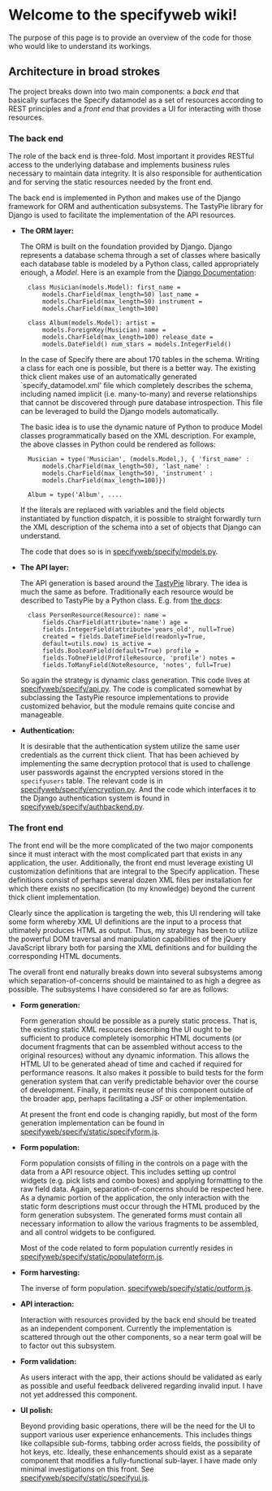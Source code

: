 # Welcome to the specifyweb wiki!

The purpose of this page is to provide an overview of the code for
those who would like to understand its workings.

## Architecture in broad strokes

The project breaks down into two main components: a _back end_ that
basically surfaces the Specify datamodel as a set of resources
according to REST principles and a _front end_ that provides a UI for
interacting with those resources.

### The back end

The role of the back end is three-fold. Most important it provides
RESTful access to the underlying database and implements business
rules necessary to maintain data integrity. It is also responsible for
authentication and for serving the static resources needed by the
front end.

The back end is implemented in Python and makes use of the Django
framework for ORM and authentication subsystems. The TastyPie library
for Django is used to facilitate the implementation of the API
resources.

* **The ORM layer:**

    The ORM is built on the foundation provided by
    Django. Django represents a database schema through a set of
    classes where basically each database table is modeled by a Python
    class, called appropriately enough, a _Model_. Here is an example
    from the
    [Django Documentation](https://docs.djangoproject.com/en/1.3/topics/db/models/):

        class Musician(models.Model): first_name =
            models.CharField(max_length=50) last_name =
            models.CharField(max_length=50) instrument =
            models.CharField(max_length=100)

        class Album(models.Model): artist =
            models.ForeignKey(Musician) name =
            models.CharField(max_length=100) release_date =
            models.DateField() num_stars = models.IntegerField()

    In the case of Specify there are about 170 tables in the
    schema. Writing a class for each one is possible, but there is a
    better way. The existing thick client makes use of an
    automatically generated `specify_datamodel.xml' file which
    completely describes the schema, including named implicit
    (i.e. many-to-many) and reverse relationships that cannot be
    discovered through pure database introspection. This file can be
    leveraged to build the Django models automatically.

    The basic idea is to use the dynamic nature of Python to produce
    Model classes programmatically based on the XML description. For
    example, the above classes in Python could be rendered as follows:

        Musician = type('Musician', (models.Model,), { 'first_name' :
            models.CharField(max_length=50), 'last_name' :
            models.CharField(max_length=50), 'instrument' :
            models.CharField(max_length=100)})

        Album = type('Album', ....

    If the literals are replaced with variables and the field objects
    instantiated by function dispatch, it is possible to straight
    forwardly turn the XML description of the schema into a set of
    objects that Django can understand.

    The code that does so is in
    [specifyweb/specify/models.py](https://github.com/benanhalt/specifyweb/blob/master/specify/models.py).

* **The API layer:**

    The API generation is based around the
    [TastyPie](https://github.com/toastdriven/django-tastypie)
    library. The idea is much the same as before. Traditionally each
    resource would be described to TastyPie by a Python
    class. E.g. from
    [the docs](http://django-tastypie.readthedocs.org/en/latest/fields.html):

        class PersonResource(Resource): name =
            fields.CharField(attribute='name') age =
            fields.IntegerField(attribute='years_old', null=True)
            created = fields.DateTimeField(readonly=True,
            default=utils.now) is_active =
            fields.BooleanField(default=True) profile =
            fields.ToOneField(ProfileResource, 'profile') notes =
            fields.ToManyField(NoteResource, 'notes', full=True)

    So again the strategy is dynamic class generation. This code lives
    at
    [specifyweb/specify/api.py](https://github.com/benanhalt/specifyweb/blob/master/specify/api.py). The
    code is complicated somewhat by subclassing the TastyPie resource
    implementations to provide customized behavior, but the module
    remains quite concise and manageable.

* **Authentication:**

    It is desirable that the authentication system
     utilize the same user credentials as the current thick
     client. That has been achieved by implementing the same
     decryption protocol that is used to challenge user passwords
     against the encrypted versions stored in the `specifyusers`
     table. The relevant code is in
     [specifyweb/specify/encryption.py](https://github.com/benanhalt/specifyweb/blob/master/specify/encryption.py). And
     the code which interfaces it to the Django authentication system
     is found in
     [specifyweb/specify/authbackend.py](https://github.com/benanhalt/specifyweb/blob/master/specify/authbackend.py).

### The front end

The front end will be the more complicated of the two major components
since it must interact with the most complicated part that exists in
any application, the user. Additionally, the front end must leverage
existing UI customization definitions that are integral to the Specify
application. These definitions consist of perhaps several dozen XML
files per installation for which there exists no specification (to my
knowledge) beyond the current thick client implementation.

Clearly since the application is targeting the web, this UI rendering
will take some form whereby XML UI definitions are the input to a
process that ultimately produces HTML as output. Thus, my strategy has
been to utilize the powerful DOM traversal and manipulation
capabilities of the jQuery JavaScript library both for parsing the XML
definitions and for building the corresponding HTML documents.

The overall front end naturally breaks down into several subsystems
among which separation-of-concerns should be maintained to as high a
degree as possible. The subsystems I have considered so far are as
follows:

* **Form generation:**

    Form generation should be possible as a purely
    static process. That is, the existing static XML resources
    describing the UI ought to be sufficient to produce completely
    isomorphic HTML documents (or document fragments that can be
    assembled without access to the original resources) without any
    dynamic information. This allows the HTML UI to be generated ahead
    of time and cached if required for performance reasons. It also
    makes it possible to build tests for the form generation system
    that can verify predictable behavior over the course of
    development. Finally, it permits reuse of this component outside
    of the broader app, perhaps facilitating a JSF or other
    implementation.

    At present the front end code is changing rapidly, but most of the
    form generation implementation can be found in
    [specifyweb/specify/static/specifyform.js](https://github.com/benanhalt/specifyweb/blob/master/specify/static/specifyform.js).

* **Form population:**

    Form population consists of filling in the
    controls on a page with the data from a API resource object. This
    includes setting up control widgets (e.g. pick lists and combo
    boxes) and applying formatting to the raw field data. Again,
    separation-of-concerns should be respected here. As a dynamic
    portion of the application, the only interaction with the static
    form descriptions must occur through the HTML produced by the form
    generation subsystem. The generated forms must contain all
    necessary information to allow the various fragments to be
    assembled, and all control widgets to be configured.

    Most of the code related to form population currently resides in
    [specifyweb/specify/static/populateform.js](https://github.com/benanhalt/specifyweb/blob/master/specify/static/populateform.js).

* **Form harvesting:**

    The inverse of form
    population. [specifyweb/specify/static/putform.js](https://github.com/benanhalt/specifyweb/blob/master/specify/static/putform.js).

* **API interaction:**

    Interaction with resources provided by the back
    end should be treated as an independent component. Currently the
    implementation is scattered through out the other components, so a
    near term goal will be to factor out this subsystem.

* **Form validation:**

    As users interact with the app, their actions
    should be validated as early as possible and useful feedback
    delivered regarding invalid input. I have not yet addressed this
    component.

* **UI polish:**

    Beyond providing basic operations, there will be the
    need for the UI to support various user experience
    enhancements. This includes things like collapsible sub-forms,
    tabbing order across fields, the possibility of hot keys,
    etc. Ideally, these enhancements should exist as a separate
    component that modifies a fully-functional sub-layer. I have made
    only minimal investigations on this front. See
    [specifyweb/specify/static/specifyui.js](https://github.com/benanhalt/specifyweb/blob/master/specify/static/specifyui.js).

